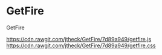 # GetFire
GetFire


https://cdn.rawgit.com/jtheck/GetFire/7d89a949/getfire.js
https://cdn.rawgit.com/jtheck/GetFire/7d89a949/getfire.css
